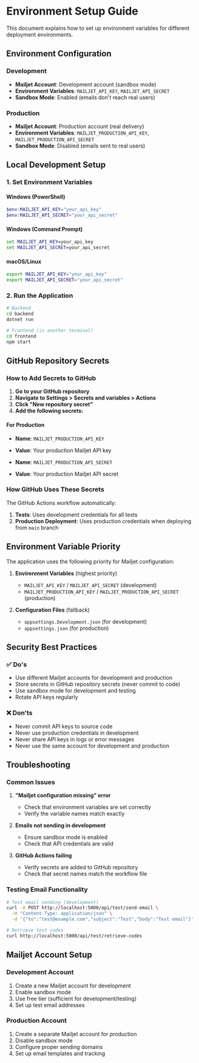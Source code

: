 # Environment Setup Guide

This document explains how to set up environment variables for different deployment environments.

## Environment Configuration

### Development
- **Mailjet Account**: Development account (sandbox mode)
- **Environment Variables**: `MAILJET_API_KEY`, `MAILJET_API_SECRET`
- **Sandbox Mode**: Enabled (emails don't reach real users)

### Production
- **Mailjet Account**: Production account (real delivery)
- **Environment Variables**: `MAILJET_PRODUCTION_API_KEY`, `MAILJET_PRODUCTION_API_SECRET`
- **Sandbox Mode**: Disabled (emails sent to real users)

## Local Development Setup

### 1. Set Environment Variables

#### Windows (PowerShell)
```powershell
$env:MAILJET_API_KEY="your_api_key"
$env:MAILJET_API_SECRET="your_api_secret"
```

#### Windows (Command Prompt)
```cmd
set MAILJET_API_KEY=your_api_key
set MAILJET_API_SECRET=your_api_secret
```

#### macOS/Linux
```bash
export MAILJET_API_KEY="your_api_key"
export MAILJET_API_SECRET="your_api_secret"
```

### 2. Run the Application
```bash
# Backend
cd backend
dotnet run

# Frontend (in another terminal)
cd frontend
npm start
```

## GitHub Repository Secrets

### How to Add Secrets to GitHub

1. **Go to your GitHub repository**
2. **Navigate to Settings > Secrets and variables > Actions**
3. **Click "New repository secret"**
4. **Add the following secrets:**

#### For Production
- **Name**: `MAILJET_PRODUCTION_API_KEY`
- **Value**: Your production Mailjet API key

- **Name**: `MAILJET_PRODUCTION_API_SECRET`
- **Value**: Your production Mailjet API secret

### How GitHub Uses These Secrets

The GitHub Actions workflow automatically:
1. **Tests**: Uses development credentials for all tests
2. **Production Deployment**: Uses production credentials when deploying from `main` branch

## Environment Variable Priority

The application uses the following priority for Mailjet configuration:

1. **Environment Variables** (highest priority)
   - `MAILJET_API_KEY` / `MAILJET_API_SECRET` (development)
   - `MAILJET_PRODUCTION_API_KEY` / `MAILJET_PRODUCTION_API_SECRET` (production)

2. **Configuration Files** (fallback)
   - `appsettings.Development.json` (for development)
   - `appsettings.json` (for production)

## Security Best Practices

### ✅ Do's
- Use different Mailjet accounts for development and production
- Store secrets in GitHub repository secrets (never commit to code)
- Use sandbox mode for development and testing
- Rotate API keys regularly

### ❌ Don'ts
- Never commit API keys to source code
- Never use production credentials in development
- Never share API keys in logs or error messages
- Never use the same account for development and production

## Troubleshooting

### Common Issues

1. **"Mailjet configuration missing" error**
   - Check that environment variables are set correctly
   - Verify the variable names match exactly

2. **Emails not sending in development**
   - Ensure sandbox mode is enabled
   - Check that API credentials are valid

3. **GitHub Actions failing**
   - Verify secrets are added to GitHub repository
   - Check that secret names match the workflow file

### Testing Email Functionality

```bash
# Test email sending (development)
curl -X POST http://localhost:5000/api/test/send-email \
  -H "Content-Type: application/json" \
  -d '{"to":"test@example.com","subject":"Test","body":"Test email"}'

# Retrieve test codes
curl http://localhost:5000/api/test/retrieve-codes
```

## Mailjet Account Setup

### Development Account
1. Create a new Mailjet account for development
2. Enable sandbox mode
3. Use free tier (sufficient for development/testing)
4. Set up test email addresses

### Production Account
1. Create a separate Mailjet account for production
2. Disable sandbox mode
3. Configure proper sending domains
4. Set up email templates and tracking 